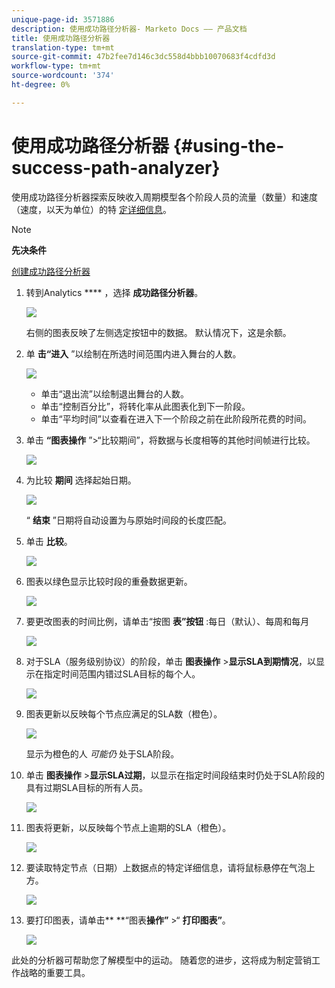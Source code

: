 ```yaml
---
unique-page-id: 3571886
description: 使用成功路径分析器- Marketo Docs —— 产品文档
title: 使用成功路径分析器
translation-type: tm+mt
source-git-commit: 47b2fee7d146c3dc558d4bbb10070683f4cdfd3d
workflow-type: tm+mt
source-wordcount: '374'
ht-degree: 0%

---
```



# 使用成功路径分析器 {#using-the-success-path-analyzer}

使用成功路径分析器探索反映收入周期模型各个阶段人员的流量（数量）和速度（速度，以天为单位）的特 [定详细信息](understanding-revenue-models.md)。

>[!NOTE]
>
>**先决条件**
>
>[创建成功路径分析器](create-a-success-path-analyzer.md)

1. 转到Analytics **** ，选择 **成功路径分析器**。

   ![](assets/image2015-6-12-17-3a23-3a53.png)

   右侧的图表反映了左侧选定按钮中的数据。 默认情况下，这是余额。

1. 单 **击“进入** ”以绘制在所选时间范围内进入舞台的人数。

   ![](assets/image2015-6-12-17-3a30-3a52.png)

   * 单击“退出流”以绘制退出舞台的人数。
   * 单击“控制百分比”，将转化率从此图表化到下一阶段。
   * 单击“平均时间”以查看在进入下一个阶段之前在此阶段所花费的时间。

1. 单击 **“图表操作** ”>“比较期间”，将数据与长度相等的其他时间帧进行比较。

   ![](assets/image2015-6-12-17-3a39-3a15.png)

1. 为比较 **期间** 选择起始日期。

   ![](assets/image2015-6-12-17-3a43-3a49.png)

   “ **结束** ”日期将自动设置为与原始时间段的长度匹配。

1. 单击 **比较**。

   ![](assets/image2015-6-12-17-3a44-3a8.png)

1. 图表以绿色显示比较时段的重叠数据更新。

   ![](assets/image2015-6-12-17-3a46-3a16.png)

1. 要更改图表的时间比例，请单击“按图 **表”按钮** :每日（默认）、每周和每月

   ![](assets/image2015-6-12-17-3a46-3a55.png)

1. 对于SLA（服务级别协议）的阶段，单击 **图表操作** >**显示SLA到期情况**，以显示在指定时间范围内错过SLA目标的每个人。

   ![](assets/image2015-6-12-17-3a49-3a23.png)

1. 图表更新以反映每个节点应满足的SLA数（橙色）。

   ![](assets/image2015-6-12-17-3a50-3a16.png)

   显示为橙色的人 *可能仍* 处于SLA阶段。

1. 单击 **图表操作** >**显示SLA过期**，以显示在指定时间段结束时仍处于SLA阶段的具有过期SLA目标的所有人员。

   ![](assets/image2015-6-12-17-3a51-3a39.png)

1. 图表将更新，以反映每个节点上逾期的SLA（橙色）。

   ![](assets/image2015-6-12-17-3a52-3a17.png)

1. 要读取特定节点（日期）上数据点的特定详细信息，请将鼠标悬停在气泡上方。

   ![](assets/image2015-6-12-17-3a52-3a49.png)

1. 要打印图表，请单击** **“图表&#x200B;**操作”** >“ **打印图表”**。

   ![](assets/image2015-6-12-17-3a53-3a34.png)

此处的分析器可帮助您了解模型中的运动。 随着您的进步，这将成为制定营销工作战略的重要工具。
